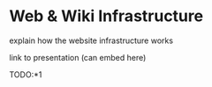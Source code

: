 # Web & Wiki Infrastructure

explain how the website infrastructure works

link to presentation (can embed here)

TODO:*1
